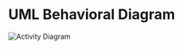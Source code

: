 # UML Behavioral Diagram

![Activity Diagram](https://github.com/stepin105083/Tic_Tac_Toe/blob/main/TicTacToe_C/1_Architecture/Behavioural%20Diagram/UseCaseModel1.jpg)
